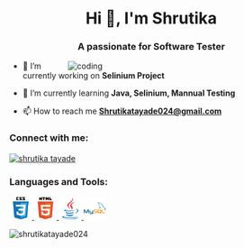 <h1 align="center">Hi 👋, I'm Shrutika</h1>
<h3 align="center">A passionate for Software Tester</h3>
<img align="right" alt="coding" width="400" src="https://cdn.dribbble.com/users/1857592/screenshots/3848396/character-typing.gif">

- 🔭 I’m currently working on **Selinium Project**

- 🌱 I’m currently learning **Java, Selinium, Mannual Testing**

- 📫 How to reach me **Shrutikatayade024@gmail.com**

<h3 align="left">Connect with me:</h3>
<p align="left">
<a href="https://www.linkedin.com/in/shrutika-tayade-79a342287/" target="blank"><img align="center" src="https://raw.githubusercontent.com/rahuldkjain/github-profile-readme-generator/master/src/images/icons/Social/linked-in-alt.svg" alt="shrutika tayade" height="30" width="40" /></a>
</p>

<h3 align="left">Languages and Tools:</h3>
<p align="left"> <a href="https://www.w3schools.com/css/" target="_blank" rel="noreferrer"> <img src="https://raw.githubusercontent.com/devicons/devicon/master/icons/css3/css3-original-wordmark.svg" alt="css3" width="40" height="40"/> </a> <a href="https://www.w3.org/html/" target="_blank" rel="noreferrer"> <img src="https://raw.githubusercontent.com/devicons/devicon/master/icons/html5/html5-original-wordmark.svg" alt="html5" width="40" height="40"/> </a> <a href="https://www.java.com" target="_blank" rel="noreferrer"> <img src="https://raw.githubusercontent.com/devicons/devicon/master/icons/java/java-original.svg" alt="java" width="40" height="40"/> </a> <a href="https://www.mysql.com/" target="_blank" rel="noreferrer"> <img src="https://raw.githubusercontent.com/devicons/devicon/master/icons/mysql/mysql-original-wordmark.svg" alt="mysql" width="40" height="40"/> </a> </p>

<p><img align="left" src="https://github-readme-stats.vercel.app/api/top-langs?username=shrutikatayade024&show_icons=true&locale=en&layout=compact" alt="shrutikatayade024" /></p>

